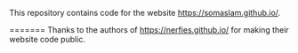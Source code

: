

This repository contains code for the website https://somaslam.github.io/.

=======
Thanks to the authors of https://nerfies.github.io/ for making their website code public.
